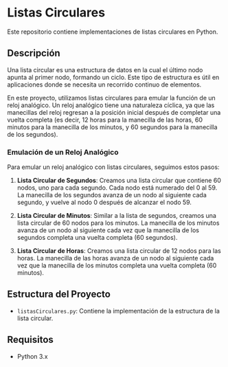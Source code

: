 # Listas Circulares

Este repositorio contiene implementaciones de listas circulares en Python.

## Descripción

Una lista circular es una estructura de datos en la cual el último nodo apunta al primer nodo, formando un ciclo. Este tipo de estructura es útil en aplicaciones donde se necesita un recorrido continuo de elementos.

En este proyecto, utilizamos listas circulares para emular la función de un reloj analógico. Un reloj analógico tiene una naturaleza cíclica, ya que las manecillas del reloj regresan a la posición inicial después de completar una vuelta completa (es decir, 12 horas para la manecilla de las horas, 60 minutos para la manecilla de los minutos, y 60 segundos para la manecilla de los segundos).

### Emulación de un Reloj Analógico

Para emular un reloj analógico con listas circulares, seguimos estos pasos:

1. **Lista Circular de Segundos**: Creamos una lista circular que contiene 60 nodos, uno para cada segundo. Cada nodo está numerado del 0 al 59. La manecilla de los segundos avanza de un nodo al siguiente cada segundo, y vuelve al nodo 0 después de alcanzar el nodo 59.

2. **Lista Circular de Minutos**: Similar a la lista de segundos, creamos una lista circular de 60 nodos para los minutos. La manecilla de los minutos avanza de un nodo al siguiente cada vez que la manecilla de los segundos completa una vuelta completa (60 segundos).

3. **Lista Circular de Horas**: Creamos una lista circular de 12 nodos para las horas. La manecilla de las horas avanza de un nodo al siguiente cada vez que la manecilla de los minutos completa una vuelta completa (60 minutos).

## Estructura del Proyecto

- `listasCirculares.py`: Contiene la implementación de la estructura de la lista circular.

## Requisitos

- Python 3.x

